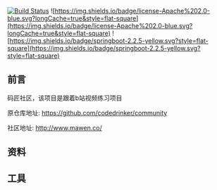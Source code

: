 [![Build Status](https://travis-ci.org/michaelliao/openweixin.svg?branch=master)](https://travis-ci.org/michaelliao/openweixin)
![https://img.shields.io/badge/license-Apache%202.0-blue.svg?longCache=true&style=flat-square](https://img.shields.io/badge/license-Apache%202.0-blue.svg?longCache=true&style=flat-square)
![https://img.shields.io/badge/springboot-2.2.5-yellow.svg?style=flat-square](https://img.shields.io/badge/springboot-2.2.5-yellow.svg?style=flat-square)

## 前言
码匠社区，该项目是跟着b站视频练习项目

原仓库地址: https://github.com/codedrinker/community

社区地址: http://www.mawen.co/

## 资料
## 工具